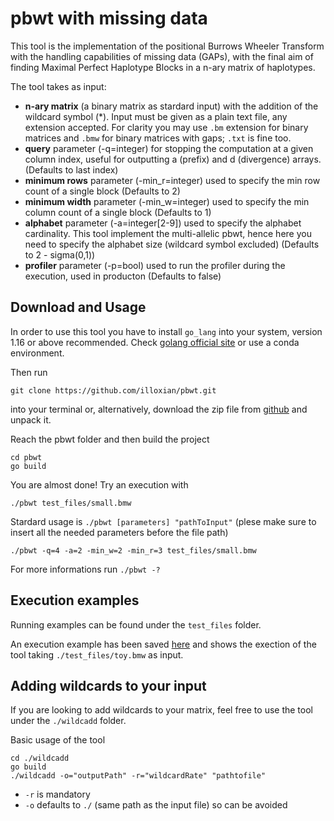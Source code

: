# pbwt with missing data
This tool is the implementation of the positional Burrows Wheeler Transform with the handling capabilities of missing data (GAPs), with the final aim of finding Maximal Perfect Haplotype Blocks in a n-ary matrix of haplotypes.


The tool takes as input: 
* **n-ary matrix** (a binary matrix as stardard input) with the addition of the wildcard symbol (\*). Input must be given as a plain text file, any extension accepted. For clarity you may use `.bm` extension for binary matrices and `.bmw` for binary matrices with gaps; `.txt` is fine too.
* **query** parameter (-q=integer) for stopping the computation at a given column index, useful for outputting a (prefix) and d (divergence) arrays.
    (Defaults to last index)
* **minimum rows** parameter (-min_r=integer) used to specify the min row count of a single block
    (Defaults to 2)
* **minimum width** parameter (-min_w=integer) used to specify the min column count of a single block
    (Defaults to 1)
* **alphabet** parameter (-a=integer\[2-9\]) used to specify the alphabet cardinality. This tool implement the multi-allelic pbwt, hence here you need to specify the alphabet size (wildcard symbol excluded)
    (Defaults to 2 - sigma(0,1))
* **profiler** parameter (-p=bool) used to run the profiler during the execution, used in producton
    (Defaults to false)

## Download and Usage

In order to use this tool you have to install `go_lang` into your system, version 1.16 or above recommended. Check [golang official site](https://go.dev/dl/) or use a conda environment.

Then run 
```
git clone https://github.com/illoxian/pbwt.git
```

into your terminal or, alternatively, download the zip file from [github](https://github.com/illoxian/pbwt) and unpack it. 

Reach the pbwt folder and then build the project
```
cd pbwt
go build
```

You are almost done! Try an execution with 
```
./pbwt test_files/small.bmw
```

Stardard usage is  `./pbwt [parameters] "pathToInput"` (plese make sure to insert all the needed parameters before the file path)

```
./pbwt -q=4 -a=2 -min_w=2 -min_r=3 test_files/small.bmw
```

For more informations run ```./pbwt -?```


## Execution examples

Running examples can be found under the `test_files` folder.

An execution example has been saved [here](https://github.com/illoxian/pbwt/blob/main/docs/execution_examples/report_toy.txt) and shows the exection of the tool taking `./test_files/toy.bmw` as input.

## Adding wildcards to your input

If you are looking to add wildcards to your matrix, feel free to use the tool under the `./wildcadd` folder.

Basic usage of the tool

```
cd ./wildcadd
go build
./wildcadd -o="outputPath" -r="wildcardRate" "pathtofile"
```
* `-r` is mandatory
* `-o` defaults to `./` (same path as the input file) so can be avoided
